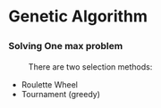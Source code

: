 # Genetic Algorithm  

### Solving One max problem　
　
 　
There are two selection methods:
* Roulette Wheel   
* Tournament (greedy)  
